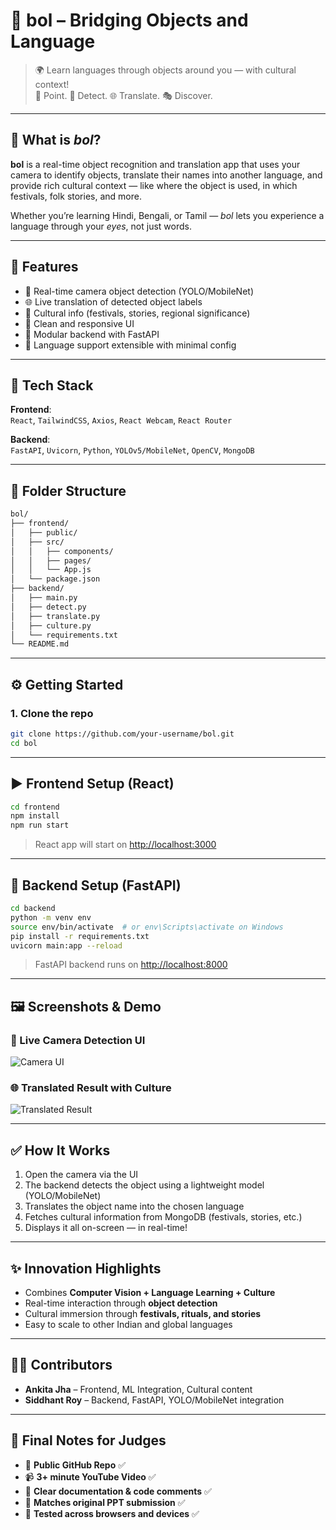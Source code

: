 
# 📌 bol – Bridging Objects and Language

> 🌍 Learn languages through objects around you — with cultural context!  
> 🔎 Point. 📸 Detect. 🌐 Translate. 🎭 Discover.

---

## 🧠 What is *bol*?

**bol** is a real-time object recognition and translation app that uses your camera to identify objects, translate their names into another language, and provide rich cultural context — like where the object is used, in which festivals, folk stories, and more.

Whether you’re learning Hindi, Bengali, or Tamil — *bol* lets you experience a language through your *eyes*, not just words.

---

## 🚀 Features

- 📸 Real-time camera object detection (YOLO/MobileNet)
- 🌐 Live translation of detected object labels
- 🧧 Cultural info (festivals, stories, regional significance)
- 📱 Clean and responsive UI
- 🔐 Modular backend with FastAPI
- 🌈 Language support extensible with minimal config

---

## 🧱 Tech Stack

**Frontend**:  
`React`, `TailwindCSS`, `Axios`, `React Webcam`, `React Router`

**Backend**:  
`FastAPI`, `Uvicorn`, `Python`, `YOLOv5/MobileNet`, `OpenCV`, `MongoDB`

---

## 📂 Folder Structure

```bash
bol/
├── frontend/
│   ├── public/
│   ├── src/
│   │   ├── components/
│   │   ├── pages/
│   │   └── App.js
│   └── package.json
├── backend/
│   ├── main.py
│   ├── detect.py
│   ├── translate.py
│   ├── culture.py
│   └── requirements.txt
└── README.md
```

---

## ⚙️ Getting Started

### 1. Clone the repo
```bash
git clone https://github.com/your-username/bol.git
cd bol
```

---

## ▶️ Frontend Setup (React)

```bash
cd frontend
npm install
npm run start
```

> React app will start on [http://localhost:3000](http://localhost:3000)

---

## 🧠 Backend Setup (FastAPI)

```bash
cd backend
python -m venv env
source env/bin/activate  # or env\Scripts\activate on Windows
pip install -r requirements.txt
uvicorn main:app --reload
```

> FastAPI backend runs on [http://localhost:8000](http://localhost:8000)

---

## 🖼️ Screenshots & Demo

### 🧠 Live Camera Detection UI
![Camera UI](https://your-image-link.com/camera-ui.gif)

### 🌐 Translated Result with Culture
![Translated Result](https://your-image-link.com/translated-result.gif)

---

## ✅ How It Works

1. Open the camera via the UI
2. The backend detects the object using a lightweight model (YOLO/MobileNet)
3. Translates the object name into the chosen language
4. Fetches cultural information from MongoDB (festivals, stories, etc.)
5. Displays it all on-screen — in real-time!

---

## ✨ Innovation Highlights

- Combines **Computer Vision + Language Learning + Culture**
- Real-time interaction through **object detection**
- Cultural immersion through **festivals, rituals, and stories**
- Easy to scale to other Indian and global languages

---

## 👨‍💻 Contributors

- **Ankita Jha** – Frontend, ML Integration, Cultural content  
- **Siddhant Roy** – Backend, FastAPI, YOLO/MobileNet integration

---

## 📢 Final Notes for Judges

- 📁 **Public GitHub Repo** ✅  
- 📹 **3+ minute YouTube Video** ✅  
- 💬 **Clear documentation & code comments** ✅  
- 🧩 **Matches original PPT submission** ✅  
- 🧪 **Tested across browsers and devices** ✅
